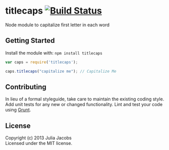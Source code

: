 # titlecaps [![Build Status](https://secure.travis-ci.org/jewelsjacobs/node-titlecaps.png?branch=master)](http://travis-ci.org/jewelsjacobs/node-titlecaps)

Node module to capitalize first letter in each word

## Getting Started
Install the module with: `npm install titlecaps`

```javascript
var caps = require('titlecaps');

caps.titlecaps("capitalize me"); // Capitalize Me
```

## Contributing
In lieu of a formal styleguide, take care to maintain the existing coding style. Add unit tests for any new or changed functionality. Lint and test your code using [Grunt](http://gruntjs.com/).

## License
Copyright (c) 2013 Julia Jacobs  
Licensed under the MIT license.
